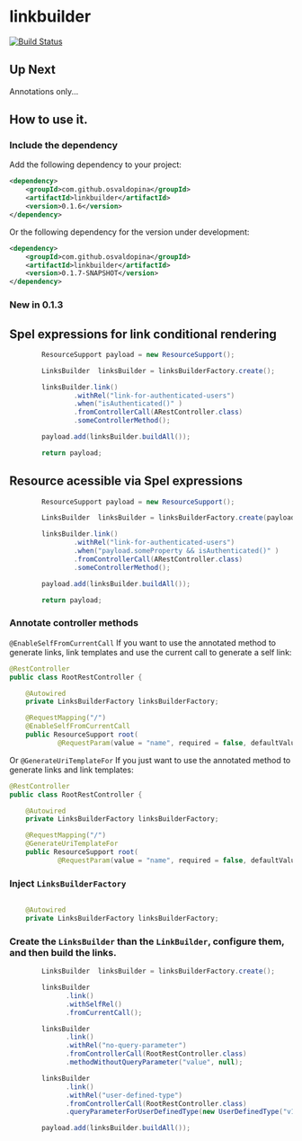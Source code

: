 # linkbuilder

[![Build Status](https://travis-ci.org/osvaldopina/linkbuilder.svg?branch=master)](https://travis-ci.org/osvaldopina/linkbuilder)

## Up Next

Annotations only...

## How to use it.

### Include the dependency

Add the following dependency to your project:

```xml
<dependency>
    <groupId>com.github.osvaldopina</groupId>
    <artifactId>linkbuilder</artifactId>
    <version>0.1.6</version>
</dependency>

```

Or the following dependency for the version under development:

```xml
<dependency>
    <groupId>com.github.osvaldopina</groupId>
    <artifactId>linkbuilder</artifactId>
    <version>0.1.7-SNAPSHOT</version>
</dependency>

```
### New in 0.1.3

## Spel expressions for link conditional rendering

 ```java
         ResourceSupport payload = new ResourceSupport();

         LinksBuilder  linksBuilder = linksBuilderFactory.create();

         linksBuilder.link()
                 .withRel("link-for-authenticated-users")
                 .when("isAuthenticated()" )
                 .fromControllerCall(ARestController.class)
                 .someControllerMethod();

         payload.add(linksBuilder.buildAll());

         return payload;
 ```

## Resource acessible via Spel expressions

 ```java
         ResourceSupport payload = new ResourceSupport();

         LinksBuilder  linksBuilder = linksBuilderFactory.create(payload);

         linksBuilder.link()
                 .withRel("link-for-authenticated-users")
                 .when("payload.someProperty && isAuthenticated()" )
                 .fromControllerCall(ARestController.class)
                 .someControllerMethod();

         payload.add(linksBuilder.buildAll());

         return payload;
 ```


### Annotate controller methods 

```@EnableSelfFromCurrentCall``` If you want to use the annotated method to generate links, link templates and use the current call to generate a self link:

```java
@RestController
public class RootRestController {

    @Autowired
    private LinksBuilderFactory linksBuilderFactory;

    @RequestMapping("/")
    @EnableSelfFromCurrentCall
    public ResourceSupport root(
            @RequestParam(value = "name", required = false, defaultValue = "World") String name) {

```

Or ```@GenerateUriTemplateFor``` If you just want to use the annotated method to generate links and link templates:

```java
@RestController
public class RootRestController {

    @Autowired
    private LinksBuilderFactory linksBuilderFactory;

    @RequestMapping("/")
    @GenerateUriTemplateFor
    public ResourceSupport root(
            @RequestParam(value = "name", required = false, defaultValue = "World") String name) {

```

### Inject ```LinksBuilderFactory```

```java 

    @Autowired
    private LinksBuilderFactory linksBuilderFactory;

```

### Create the ```LinksBuilder``` than the ```LinkBuilder```, configure them, and then build the links.

```java
        LinksBuilder  linksBuilder = linksBuilderFactory.create();

        linksBuilder
              .link()
              .withSelfRel()
              .fromCurrentCall();

        linksBuilder
              .link()
              .withRel("no-query-parameter")
              .fromControllerCall(RootRestController.class)
              .methodWithoutQueryParameter("value", null);

        linksBuilder
              .link()
              .withRel("user-defined-type")
              .fromControllerCall(RootRestController.class)
              .queryParameterForUserDefinedType(new UserDefinedType("v1", "v2"));

        payload.add(linksBuilder.buildAll());
 ```
 
 